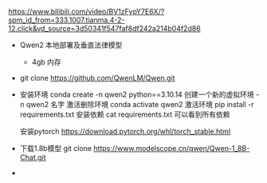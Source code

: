 https://www.bilibili.com/video/BV1zFypY7E6X/?spm_id_from=333.1007.tianma.4-2-12.click&vd_source=3d50341f547faf8df242a214b04f2d86

- Qwen2 本地部署及垂直法律模型
  - 4gb 内存 

- git clone https://github.com/QwenLM/Qwen.git
- 安装环境
  conda create -n qwen2 python==3.10.14 创建一个新的虚拟环境
  -n qwen2 名字 激活删除环境
  conda activate qwen2 激活环境
  pip install -r requirements.txt 安装依赖
  cat requirements.txt 可以看到所有依赖

  安装pytorch https://download.pytorch.org/whl/torch_stable.html

- 下载1.8b模型
  git clone https://www.modelscope.cn/qwen/Qwen-1_8B-Chat.git

- 